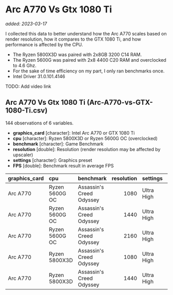 # Arc A770 Vs Gtx 1080 Ti

_added: 2023-03-17_

I collected this data to better understand how the Arc A770 scales based on render
resolution, how it compares to the GTX 1080 Ti, and how performance is affected
by the CPU.

* The Ryzen 5800X3D was paired with 2x8GB 3200 C14 RAM.
* The Ryzen 5600G was paired with 2x8 4400 C20 RAM and overclocked to 4.6 Ghz.
* For the sake of time efficiency on my part, I only ran benchmarks once.
* Intel Driver 31.0.101.4146

TODO: Add video link

## Arc A770 Vs Gtx 1080 Ti (Arc-A770-vs-GTX-1080-Ti.csv)

144 observations of 6 variables.

- **graphics_card** [character]: Intel Arc A770 or GTX 1080 Ti
- **cpu** [character]: Ryzen 5800X3D or Ryzen 5600G OC (overclocked)
- **benchmark** [character]: Game Benchmark
- **resolution** [double]: Resolution (render resolution may be affected by upscaler)
- **settings** [character]: Graphics preset
- **FPS** [double]: Benchmark result in average FPS

|graphics_card |cpu            |benchmark                | resolution|settings   | FPS|
|:-------------|:--------------|:------------------------|----------:|:----------|---:|
|Arc A770      |Ryzen 5600G OC |Assassin's Creed Odyssey |       1080|Ultra High |  48|
|Arc A770      |Ryzen 5600G OC |Assassin's Creed Odyssey |       1440|Ultra High |  47|
|Arc A770      |Ryzen 5600G OC |Assassin's Creed Odyssey |       2160|Ultra High |  33|
|Arc A770      |Ryzen 5800X3D  |Assassin's Creed Odyssey |       1080|Ultra High |  56|
|Arc A770      |Ryzen 5800X3D  |Assassin's Creed Odyssey |       1440|Ultra High |  50|

